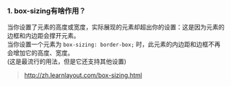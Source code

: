 
### 1. box-sizing有啥作用？

当你设置了元素的高度或宽度，实际展现的元素却超出你的设置：这是因为元素的边框和内边距会撑开元素。  
当你设置一个元素为 `box-sizing: border-box;` 时，此元素的内边距和边框不再会增加它的高度、宽度。    
(这是最流行的用法，但是它还支持其他设置)
>http://zh.learnlayout.com/box-sizing.html
